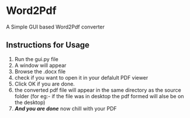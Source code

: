 # Word2Pdf
A Simple GUI based Word2Pdf converter

## Instructions for Usage
1. Run the gui.py file 
2. A window will appear
3. Browse the .docx file
4. check if you want to open it in your defalult PDF viewer
5. Click OK if you are done.
6. the converted pdf file will appear in the same directory as the source folder (for eg:- if the file was in desktop the pdf formed will alse be on the desktop)
7. ***And you are done*** now chill with your PDF
